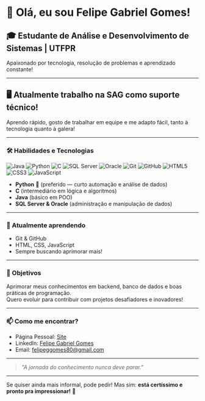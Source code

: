 # 👋 Olá, eu sou Felipe Gabriel Gomes!

## 🎓 Estudante de Análise e Desenvolvimento de Sistemas | UTFPR
Apaixonado por tecnologia, resolução de problemas e aprendizado constante!

---

## 🖥️ Atualmente trabalho na SAG como suporte técnico!
Aprendo rápido, gosto de trabalhar em equipe e me adapto fácil, tanto à tecnologia quanto à galera!

---

### 🛠️ Habilidades e Tecnologias

![Java](https://img.shields.io/badge/-Java-007396?style=flat&logo=java&logoColor=white)
![Python](https://img.shields.io/badge/-Python-3776AB?style=flat&logo=python&logoColor=white)
![C](https://img.shields.io/badge/-C-00599C?style=flat&logo=c&logoColor=white)
![SQL Server](https://img.shields.io/badge/-SQL%20Server-CC2927?style=flat&logo=microsoft-sql-server&logoColor=white)
![Oracle](https://img.shields.io/badge/-Oracle-F80000?style=flat&logo=oracle&logoColor=white)
![Git](https://img.shields.io/badge/-Git-F05032?style=flat&logo=git&logoColor=white)
![GitHub](https://img.shields.io/badge/-GitHub-181717?style=flat&logo=github&logoColor=white)
![HTML5](https://img.shields.io/badge/-HTML5-E34F26?style=flat&logo=html5&logoColor=white)
![CSS3](https://img.shields.io/badge/-CSS3-1572B6?style=flat&logo=css3&logoColor=white)
![JavaScript](https://img.shields.io/badge/-JavaScript-F7DF1E?style=flat&logo=javascript&logoColor=black)

- **Python** 💙 (preferido — curto automação e análise de dados)
- **C** (intermediário em lógica e algoritmos)
- **Java** (básico em POO)
- **SQL Server & Oracle** (administração e manipulação de dados)

---

### 🌱 Atualmente aprendendo

- Git & GitHub
- HTML, CSS, JavaScript
- Sempre buscando aprimorar mais!

---

### 🚀 Objetivos

Aprimorar meus conhecimentos em backend, banco de dados e boas práticas de programação.  
Quero evoluir para contribuir com projetos desafiadores e inovadores!

---

### 📫 Como me encontrar?

- Página Pessoal: [Site](https://felipe-ggomes.github.io/Repositorio_site/)
- LinkedIn: [Felipe Gabriel Gomes](https://www.linkedin.com/in/felipe-gabriel-gomes-9194b7283/?trk=opento_sprofile_topcard)
- Email: [felipeggomes80@gmail.com](mailto:felipeggomes80@gmail.com)

---

> _"A jornada do conhecimento nunca deve parar."_

---

Se quiser ainda mais informal, pode pedir!
Mas sim: **está certíssimo e pronto pra impressionar!** 🚀
